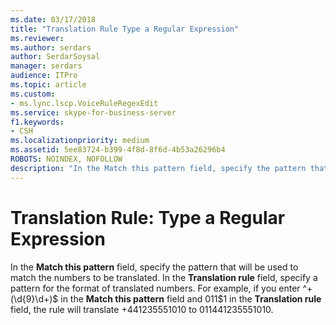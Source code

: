 ```yaml
---
ms.date: 03/17/2018
title: "Translation Rule Type a Regular Expression"
ms.reviewer: 
ms.author: serdars
author: SerdarSoysal
manager: serdars
audience: ITPro
ms.topic: article
ms.custom:
- ms.lync.lscp.VoiceRuleRegexEdit
ms.service: skype-for-business-server
f1.keywords:
- CSH
ms.localizationpriority: medium
ms.assetid: 5ee83724-b399-4f8d-8f6d-4b53a26296b4
ROBOTS: NOINDEX, NOFOLLOW
description: "In the Match this pattern field, specify the pattern that will be used to match the numbers to be translated. In the Translation rule field, specify a pattern for the format of translated numbers. "
---
```


# Translation Rule: Type a Regular Expression
 
In the **Match this pattern** field, specify the pattern that will be used to match the numbers to be translated. In the **Translation rule** field, specify a pattern for the format of translated numbers. For example, if you enter ^\+(\d{9}\d+)$ in the **Match this pattern** field and 011$1 in the **Translation rule** field, the rule will translate +441235551010 to 011441235551010. 
  
 
  


